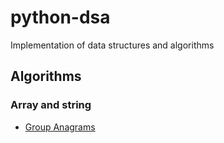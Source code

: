 # python-dsa
Implementation of data structures and algorithms

## Algorithms

### Array and string

- [Group Anagrams](algorithms/array_string/docs/group_anagrams.md)
